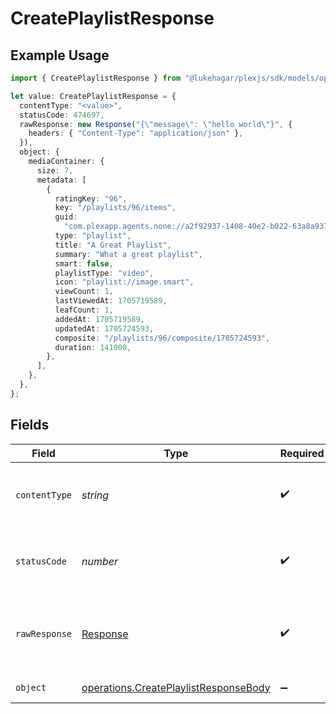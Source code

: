 # CreatePlaylistResponse

## Example Usage

```typescript
import { CreatePlaylistResponse } from "@lukehagar/plexjs/sdk/models/operations";

let value: CreatePlaylistResponse = {
  contentType: "<value>",
  statusCode: 474697,
  rawResponse: new Response("{\"message\": \"hello world\"}", {
    headers: { "Content-Type": "application/json" },
  }),
  object: {
    mediaContainer: {
      size: 7,
      metadata: [
        {
          ratingKey: "96",
          key: "/playlists/96/items",
          guid:
            "com.plexapp.agents.none://a2f92937-1408-40e2-b022-63a8a9377e55",
          type: "playlist",
          title: "A Great Playlist",
          summary: "What a great playlist",
          smart: false,
          playlistType: "video",
          icon: "playlist://image.smart",
          viewCount: 1,
          lastViewedAt: 1705719589,
          leafCount: 1,
          addedAt: 1705719589,
          updatedAt: 1705724593,
          composite: "/playlists/96/composite/1705724593",
          duration: 141000,
        },
      ],
    },
  },
};
```

## Fields

| Field                                                                                                 | Type                                                                                                  | Required                                                                                              | Description                                                                                           |
| ----------------------------------------------------------------------------------------------------- | ----------------------------------------------------------------------------------------------------- | ----------------------------------------------------------------------------------------------------- | ----------------------------------------------------------------------------------------------------- |
| `contentType`                                                                                         | *string*                                                                                              | :heavy_check_mark:                                                                                    | HTTP response content type for this operation                                                         |
| `statusCode`                                                                                          | *number*                                                                                              | :heavy_check_mark:                                                                                    | HTTP response status code for this operation                                                          |
| `rawResponse`                                                                                         | [Response](https://developer.mozilla.org/en-US/docs/Web/API/Response)                                 | :heavy_check_mark:                                                                                    | Raw HTTP response; suitable for custom response parsing                                               |
| `object`                                                                                              | [operations.CreatePlaylistResponseBody](../../../sdk/models/operations/createplaylistresponsebody.md) | :heavy_minus_sign:                                                                                    | returns all playlists                                                                                 |